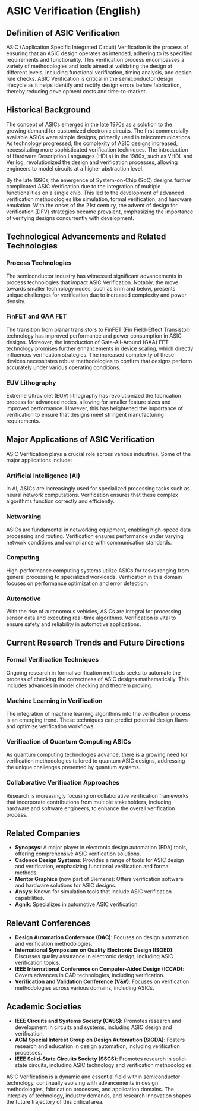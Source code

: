 # ASIC Verification (English)

## Definition of ASIC Verification

ASIC (Application Specific Integrated Circuit) Verification is the process of ensuring that an ASIC design operates as intended, adhering to its specified requirements and functionality. This verification process encompasses a variety of methodologies and tools aimed at validating the design at different levels, including functional verification, timing analysis, and design rule checks. ASIC Verification is critical in the semiconductor design lifecycle as it helps identify and rectify design errors before fabrication, thereby reducing development costs and time-to-market.

## Historical Background

The concept of ASICs emerged in the late 1970s as a solution to the growing demand for customized electronic circuits. The first commercially available ASICs were simple designs, primarily used in telecommunications. As technology progressed, the complexity of ASIC designs increased, necessitating more sophisticated verification techniques. The introduction of Hardware Description Languages (HDLs) in the 1980s, such as VHDL and Verilog, revolutionized the design and verification processes, allowing engineers to model circuits at a higher abstraction level.

By the late 1990s, the emergence of System-on-Chip (SoC) designs further complicated ASIC Verification due to the integration of multiple functionalities on a single chip. This led to the development of advanced verification methodologies like simulation, formal verification, and hardware emulation. With the onset of the 21st century, the advent of design for verification (DFV) strategies became prevalent, emphasizing the importance of verifying designs concurrently with development.

## Technological Advancements and Related Technologies

### Process Technologies

The semiconductor industry has witnessed significant advancements in process technologies that impact ASIC Verification. Notably, the move towards smaller technology nodes, such as 5nm and below, presents unique challenges for verification due to increased complexity and power density. 

### FinFET and GAA FET

The transition from planar transistors to FinFET (Fin Field-Effect Transistor) technology has improved performance and power consumption in ASIC designs. Moreover, the introduction of Gate-All-Around (GAA) FET technology promises further enhancements in device scaling, which directly influences verification strategies. The increased complexity of these devices necessitates robust methodologies to confirm that designs perform accurately under various operating conditions.

### EUV Lithography

Extreme Ultraviolet (EUV) lithography has revolutionized the fabrication process for advanced nodes, allowing for smaller feature sizes and improved performance. However, this has heightened the importance of verification to ensure that designs meet stringent manufacturing requirements.

## Major Applications of ASIC Verification

ASIC Verification plays a crucial role across various industries. Some of the major applications include:

### Artificial Intelligence (AI)

In AI, ASICs are increasingly used for specialized processing tasks such as neural network computations. Verification ensures that these complex algorithms function correctly and efficiently.

### Networking

ASICs are fundamental in networking equipment, enabling high-speed data processing and routing. Verification ensures performance under varying network conditions and compliance with communication standards.

### Computing

High-performance computing systems utilize ASICs for tasks ranging from general processing to specialized workloads. Verification in this domain focuses on performance optimization and error detection.

### Automotive

With the rise of autonomous vehicles, ASICs are integral for processing sensor data and executing real-time algorithms. Verification is vital to ensure safety and reliability in automotive applications.

## Current Research Trends and Future Directions

### Formal Verification Techniques

Ongoing research in formal verification methods seeks to automate the process of checking the correctness of ASIC designs mathematically. This includes advances in model checking and theorem proving.

### Machine Learning in Verification

The integration of machine learning algorithms into the verification process is an emerging trend. These techniques can predict potential design flaws and optimize verification workflows.

### Verification of Quantum Computing ASICs

As quantum computing technologies advance, there is a growing need for verification methodologies tailored to quantum ASIC designs, addressing the unique challenges presented by quantum systems.

### Collaborative Verification Approaches

Research is increasingly focusing on collaborative verification frameworks that incorporate contributions from multiple stakeholders, including hardware and software engineers, to enhance the overall verification process.

## Related Companies

- **Synopsys**: A major player in electronic design automation (EDA) tools, offering comprehensive ASIC verification solutions.
- **Cadence Design Systems**: Provides a range of tools for ASIC design and verification, emphasizing functional verification and formal methods.
- **Mentor Graphics** (now part of Siemens): Offers verification software and hardware solutions for ASIC designs.
- **Ansys**: Known for simulation tools that include ASIC verification capabilities.
- **Agnik**: Specializes in automotive ASIC verification.

## Relevant Conferences

- **Design Automation Conference (DAC)**: Focuses on design automation and verification methodologies.
- **International Symposium on Quality Electronic Design (ISQED)**: Discusses quality assurance in electronic design, including ASIC verification topics.
- **IEEE International Conference on Computer-Aided Design (ICCAD)**: Covers advances in CAD technologies, including verification.
- **Verification and Validation Conference (V&V)**: Focuses on verification methodologies across various domains, including ASICs.

## Academic Societies

- **IEEE Circuits and Systems Society (CASS)**: Promotes research and development in circuits and systems, including ASIC design and verification.
- **ACM Special Interest Group on Design Automation (SIGDA)**: Fosters research and education in design automation, including verification processes.
- **IEEE Solid-State Circuits Society (SSCS)**: Promotes research in solid-state circuits, including ASIC technology and verification methodologies.

ASIC Verification is a dynamic and essential field within semiconductor technology, continually evolving with advancements in design methodologies, fabrication processes, and application domains. The interplay of technology, industry demands, and research innovation shapes the future trajectory of this critical area.